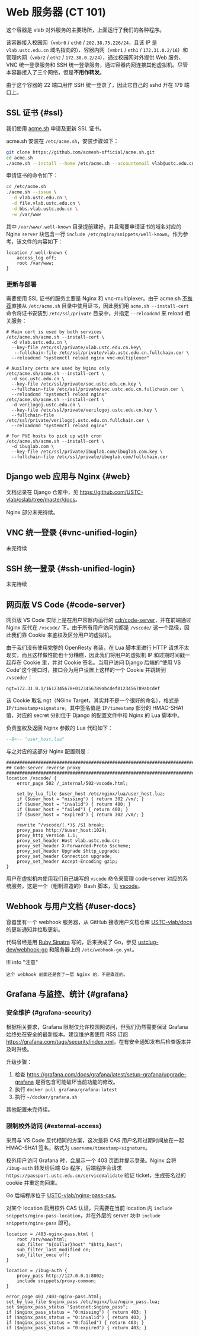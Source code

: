 # Web 服务器 (CT 101)

这个容器是 vlab 对外服务的主要场所，上面运行了我们的各种程序。

该容器接入校园网（`vmbr0` / `eth0` / `202.38.75.226/24`，且该 IP 是 `vlab.ustc.edu.cn` 域名指向的）、容器内网（`vmbr1` / `eth1` / `172.31.0.2/16`）和管理内网（`vmbr2` / `eth2` / `172.30.0.2/24`），通过校园网对外提供 Web 服务、VNC 统一登录服务和 SSH 统一登录服务，通过容器内网连接其他虚拟机。尽管本容器接入了三个网络，但是**不用作转发**。

由于这个容器的 22 端口用作 SSH 统一登录了，因此它自己的 sshd 开在 179 端口上。

## SSL 证书 {#ssl}

我们使用 [acme.sh](https://github.com/acmesh-official/acme.sh) 申请及更新 SSL 证书。

acme.sh 安装在 `/etc/acme.sh`，安装步骤如下：

```sh
git clone https://github.com/acmesh-official/acme.sh.git
cd acme.sh
./acme.sh --install --home /etc/acme.sh --accountemail vlab@ustc.edu.cn
```

申请证书的命令如下：

```sh
cd /etc/acme.sh
./acme.sh --issue \
  -d vlab.ustc.edu.cn \
  -d file.vlab.ustc.edu.cn \
  -d bbs.vlab.ustc.edu.cn \
  -w /var/www
```

其中 `/var/www/.well-known` 目录提前建好，并且需要申请证书的域名对应的 Nginx `server` 块包含一行 `include /etc/nginx/snippets/well-known`。作为参考，该文件的内容如下：

```nginx title="/etc/nginx/snippets/well-known"
location /.well-known {
    access_log off;
    root /var/www;
}
```

### 更新与部署

需要使用 SSL 证书的服务主要是 Nginx 和 vnc-multiplexer。由于 acme.sh [不推荐][2035]直接从 `/etc/acme.sh` 目录中使用证书，因此我们用 `acme.sh --install-cert` 命令将证书安装到 `/etc/ssl/private` 目录中，并指定 `--reloadcmd` 来 reload 相关服务：

  [2035]: https://github.com/acmesh-official/acme.sh/issues/2035

```shell
# Main cert is used by both services
/etc/acme.sh/acme.sh --install-cert \
  -d vlab.ustc.edu.cn \
  --key-file /etc/ssl/private/vlab.ustc.edu.cn.key\
   --fullchain-file /etc/ssl/private/vlab.ustc.edu.cn.fullchain.cer \
  --reloadcmd "systemctl reload nginx vnc-multiplexer"

# Auxilary certs are used by Nginx only
/etc/acme.sh/acme.sh --install-cert \
  -d soc.ustc.edu.cn \
  --key-file /etc/ssl/private/soc.ustc.edu.cn.key \
  --fullchain-file /etc/ssl/private/soc.ustc.edu.cn.fullchain.cer \
  --reloadcmd "systemctl reload nginx"
/etc/acme.sh/acme.sh --install-cert \
  -d verilogoj.ustc.edu.cn \
  --key-file /etc/ssl/private/verilogoj.ustc.edu.cn.key \
  --fullchain-file /etc/ssl/private/verilogoj.ustc.edu.cn.fullchain.cer \
  --reloadcmd "systemctl reload nginx"

# For PVE hosts to pick up with cron
/etc/acme.sh/acme.sh --install-cert \
  -d ibuglab.com \
  --key-file /etc/ssl/private/ibuglab.com/ibuglab.com.key \
  --fullchain-file /etc/ssl/private/ibuglab.com/fullchain.cer
```

## Django web 应用与 Nginx {#web}

文档记录在 Django 仓库中，见 <https://github.com/USTC-vlab/cslab/tree/master/docs>。

Nginx 部分未完待续。

## VNC 统一登录 {#vnc-unified-login}

未完待续

## SSH 统一登录 {#ssh-unified-login}

未完待续

## 网页版 VS Code {#code-server}

网页版 VS Code 实际上是在用户容器内运行的 [cdr/code-server](https://github.com/cdr/code-server)，并在前端通过 Nginx 反代在 `/vscode/` 下。由于所有用户访问的都是 `/vscode/` 这一个路径，因此我们靠 Cookie 来鉴权及区分用户的虚拟机。

由于我们没有使用完整的 OpenResty 套装，在 Lua 脚本里进行 HTTP 请求不太现实，而且这样做性能也十分糟糕，因此我们将用户的虚拟机 IP 和过期时间戳一起存在 Cookie 里，并对 Cookie 签名。当用户访问 Django 后端的“使用 VS Code”这个接口时，接口会为用户设置上这样的一个 Cookie 并跳转到 `/vscode/`：

```text
ngt=172.31.0.1/1612345678+0123456789abcdef0123456789abcdef
```

该 Cookie 取名 ngt（NGinx Target，其实并不是一个很好的命名），格式是 `IP/timestamp+signature`，其中签名值是 `IP/timestamp` 部分的 HMAC-SHA1 值，对应的 secret 分别位于 Django 的配置文件中和 Nginx 的 Lua 脚本中。

负责鉴权及返回 Nginx 参数的 Lua 代码如下：

```lua
--8<-- "user_host.lua"
```

与之对应的这部分 Nginx 配置则是：

```nginx
###########################################################################
## Code-server reverse proxy
###########################################################################
location /vscode/ {
    error_page 502 /_internal/502-vscode.html;

    set_by_lua_file $user_host /etc/nginx/lua/user_host.lua;
    if ($user_host = "missing") { return 302 /vm/; }
    if ($user_host = "invalid") { return 400; }
    if ($user_host = "failed") { return 400; }
    if ($user_host = "expired") { return 302 /vm/; }

    rewrite ^/vscode/(.*)$ /$1 break;
    proxy_pass http://$user_host:1024;
    proxy_http_version 1.1;
    proxy_set_header Host vlab.ustc.edu.cn;
    proxy_set_header X-Forwarded-Proto $scheme;
    proxy_set_header Upgrade $http_upgrade;
    proxy_set_header Connection upgrade;
    proxy_set_header Accept-Encoding gzip;
}
```

用户在虚拟机内使用我们自己编写的 `vscode` 命令来管理 code-server 对应的系统服务，这是一个（粗制滥造的）Bash 脚本，见 [vscode](../assets/vscode)。

## Webhook 与用户文档 {#user-docs}

容器里有一个 webhook 服务器，从 GitHub 接收用户文档仓库 [USTC-vlab/docs][user-docs] 的更新通知并拉取更新。

代码曾经是用 [Ruby Sinatra][sinatra] 写的，后来换成了 Go，参见 [ustclug-dev/webhook-go](https://github.com/ustclug-dev/webhook-go) 和服务器上的 `/etc/webhook-go.yml`。

  [sinatra]: https://sinatrarb.com/
  [user-docs]: https://github.com/USTC-vlab/docs

!!! info "注意"

    这个 webhook 前面还是套了一层 Nginx 的，不是直连的。

## Grafana 与监控、统计 {#grafana}

### 安全维护 {#grafana-security}

根据相关要求，Grafana 限制仅允许校园网访问，但我们仍然需要保证 Grafana 始终处在安全的最新版本。建议维护者使用 RSS 订阅 <https://grafana.com/tags/security/index.xml>，在有安全通知发布后检查版本并及时升级。

升级步骤：

1. 检查 <https://grafana.com/docs/grafana/latest/setup-grafana/upgrade-grafana> 是否包含可能破坏当前功能的修改。
2. 执行 `docker pull grafana/grafana:latest`
3. 执行 `~/docker/grafana.sh`

其他配置未完待续。

### 限制校外访问 {#external-access}

采用与 VS Code 反代相同的方案，这次是将 CAS 用户名和过期时间放在一起 HMAC-SHA1 签名，格式为 `username/timestamp+signature`。

校外用户访问 Grafana 时，会展示一个 403 页面并提示登录。Nginx 会将 `/ibug-auth` 转发给后端 Go 程序，后端程序会请求 `https://passport.ustc.edu.cn/serviceValidate` 验证 ticket，生成签名过的 cookie 并重定向回来。

Go 后端程序位于 [USTC-vlab/nginx-pass-cas](https://github.com/USTC-vlab/nginx-pass-cas)。

对某个 location 启用校外 CAS 认证，只需要在当前 location 内 `include snippets/nginx-pass-location`，并在外层的 server 块中 `include snippets/nginx-pass` 即可。

```nginx title="/etc/nginx/snippets/nginx-pass"
location = /403-nginx-pass.html {
    root /srv/www/html;
    sub_filter "${dollar}host" "$http_host";
    sub_filter_last_modified on;
    sub_filter_once off;
}

location = /ibug-auth {
    proxy_pass http://127.0.0.1:8002;
    include snippets/proxy-common;
}
```

```nginx title="/etc/nginx/snippets/nginx-pass-location"
error_page 403 /403-nginx-pass.html;
set_by_lua_file $nginx_pass /etc/nginx/lua/nginx_pass.lua;
set $nginx_pass_status "$ustcnet:$nginx_pass";
if ($nginx_pass_status = "0:missing") { return 403; }
if ($nginx_pass_status = "0:invalid") { return 403; }
if ($nginx_pass_status = "0:failed") { return 403; }
if ($nginx_pass_status = "0:expired") { return 403; }
```
